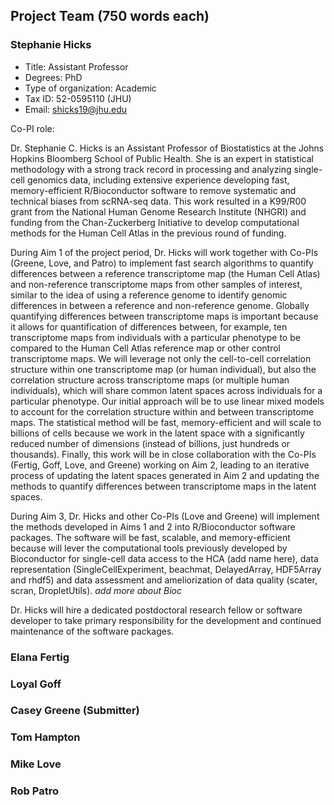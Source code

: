 ## Project Team (750 words each)

### Stephanie Hicks

* Title: Assistant Professor
* Degrees: PhD
* Type of organization: Academic
* Tax ID: 52-0595110 (JHU)
* Email: shicks19@jhu.edu

Co-PI role: 

Dr. Stephanie C. Hicks is an Assistant Professor of Biostatistics at the Johns Hopkins Bloomberg School of Public Health. She is an expert in statistical methodology with a strong track record in processing and analyzing single-cell genomics data, including extensive experience developing fast, memory-efficient R/Bioconductor software to remove systematic and technical biases from scRNA-seq data. This work resulted in a K99/R00 grant from the National Human Genome Research Institute (NHGRI) and funding from the Chan-Zuckerberg Initiative to develop computational methods for the Human Cell Atlas in the previous round of funding.

During Aim 1 of the project period, Dr. Hicks will work together with Co-PIs (Greene, Love, and Patro) to implement fast search algorithms to quantify differences between a reference transcriptome map (the Human Cell Atlas) and non-reference transcriptome maps from other samples of interest, similar to the idea of using a reference genome to identify genomic differences in between a reference and non-reference genome. Globally quantifying differences between transcriptome maps is important because it allows for quantification of differences between, for example, ten transcriptome maps from individuals with a particular phenotype to be compared to the Human Cell Atlas reference map or other control transcriptome maps. We will leverage not only the cell-to-cell correlation structure within one transcriptome map (or human individual), but also the correlation structure across transcriptome maps (or multiple human individuals), which will share common latent spaces across individuals for a particular phenotype. Our initial approach will be to use linear mixed models to account for the correlation structure within and between transcriptome maps. The statistical method will be fast, memory-efficient and will scale to billions of cells because we work in the latent space with a significantly reduced number of dimensions (instead of billions, just hundreds or thousands). Finally, this work will be in close collaboration with the Co-PIs (Fertig, Goff, Love, and Greene) working on Aim 2, leading to an iterative process of updating the latent spaces generated in Aim 2 and updating the methods to quantify differences between transcriptome maps in the latent spaces. 

During Aim 3, Dr. Hicks and other Co-PIs (Love and Greene) will implement the methods developed in Aims 1 and 2 into R/Bioconductor software packages. The software will be fast, scalable, and memory-efficient because will lever the computational tools previously developed by Bioconductor for single-cell data access to the HCA (add name here), data representation (SingleCellExperiment, beachmat, DelayedArray, HDF5Array and rhdf5) and data assessment and ameliorization of data quality (scater, scran, DropletUtils). *add more about Bioc*

Dr. Hicks will hire a dedicated postdoctoral research fellow or software developer to take primary responsibility for the development and continued maintenance of the software packages. 



### Elana Fertig

### Loyal Goff

### Casey Greene (Submitter)

### Tom Hampton

### Mike Love

### Rob Patro
